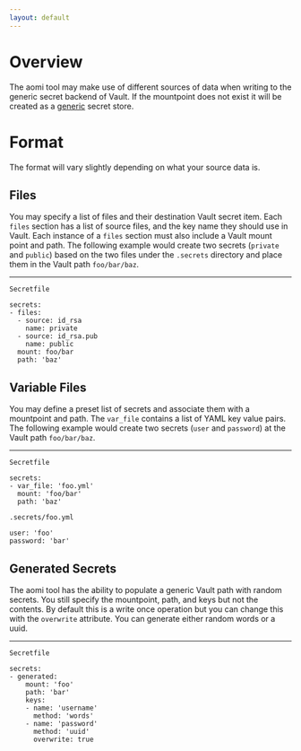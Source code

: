 ```yaml
---
layout: default
---
```

# Overview

The aomi tool may make use of different sources of data when writing to the generic secret backend of Vault. If the mountpoint does not exist it will be created as a [generic](https://www.vaultproject.io/docs/secrets/generic/) secret store.

# Format

The format will vary slightly depending on what your source data is.

## Files

You may specify a list of files and their destination Vault secret item. Each `files` section has a list of source files, and the key name they should use in Vault. Each instance of a `files` section must also include a Vault mount point and path.  The following example would create two secrets (`private` and `public`) based on the two files under the `.secrets` directory and place them in the Vault path `foo/bar/baz`.

----
`Secretfile`

```
secrets:
- files:
  - source: id_rsa
    name: private
  - source: id_rsa.pub
    name: public
  mount: foo/bar
  path: 'baz'
```

## Variable Files

You may define a preset list of secrets and associate them with a mountpoint and path. The `var_file` contains a list of YAML key value pairs. The following example would create two secrets (`user` and `password`) at the Vault path `foo/bar/baz`.

----

`Secretfile`

```
secrets:
- var_file: 'foo.yml'
  mount: 'foo/bar'
  path: 'baz'
```

`.secrets/foo.yml`

```
user: 'foo'
password: 'bar'
```

## Generated Secrets

The aomi tool has the ability to populate a generic Vault path with random secrets. You still specify the mountpoint, path, and keys but not the contents. By default this is a write once operation but you can change this with the `overwrite` attribute. You can generate either random words or a uuid.

----

`Secretfile`

```
secrets:
- generated:
    mount: 'foo'
    path: 'bar'
    keys:
    - name: 'username'
      method: 'words'
    - name: 'password'
      method: 'uuid'
      overwrite: true
```
